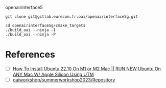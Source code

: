 openairinterface5


```
git clone git@gitlab.eurecom.fr:oai/openairinterface5g.git
```

```
cd openairinterface5g/cmake_targets
./build_oai --ninja -I 
./build_oai --ninja -P
```


# References

- [ ] [How To Install Ubuntu 22.10 On M1 or M2 Mac || RUN NEW Ubuntu On ANY Mac W/ Apple Silicon Using UTM](https://www.youtube.com/watch?v=O19mv1pe76M&t=0s)
- [ ] [oaiworkshop/summerworkshop2023/Repository](https://gitlab.eurecom.fr/oaiworkshop/summerworkshop2023/-/tree/main/ran)
